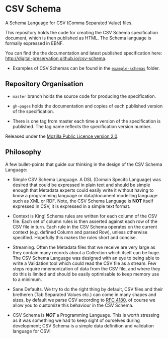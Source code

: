 CSV Schema
==========

A Schema Language for CSV (Comma Separated Value) files.

This repository holds the code for creating the CSV Schema specification document, which
is then published as HTML. The Schema language is formally expressed in EBNF.

You can find the the documentation and latest published specification here:
	http://digital-preservation.github.io/csv-schema.

* Examples of CSV Schemas can be found in the [`example-schemas`](https://github.com/digital-preservation/csv-schema/tree/master/example-schemas) folder.


Repository Organisation
-----------------------
* `master` branch holds the source code for producing the specification.

* `gh-pages` holds the documentation and copies of each published version of the specification.

* There is one tag from master each time a version of the specification is published. The tag name reflects
the specification version number.

Released under the [Mozilla Public Licence version 2.0](http://www.mozilla.org/MPL/2.0/).


Philosophy
----------
A few bullet-points that guide our thinking in the design of the CSV Schema Language:

* Simple CSV Schema Language.
A DSL (Domain Specifc Language) was desired that could be expressed in plain text and should be simple enough that Metadata experts could easily write it without having to know a programming language or data/document modelling language such as XML or RDF. Note, the CSV Schema Language is **NOT** itself expressed in CSV, it is expressed in a simple text format.

* Context is King!
Schema rules are written for each column of the CSV file. Each set of column rules is then asserted against each row of the CSV file in turn. Each rule in the CSV Schema operates on the current context (e.g. defined Column and parsed Row), unless otherwise specified. Hopefully this makes the rules short and concise.

* Streaming.
Often the Metadata files that we receive are very large as they contain many records about a Collection which itself can be huge. The CSV Schema Language was designed with an eye to being able to write a Validation tool which could read the CSV file as a stream. Few steps require mnemonization of data from the CSV file, and where they do this is limited and should be easily optimisable to keep memory use to a minimum.

* Sane Defaults.
We try to do the right thing by default, CSV files and their bretheren (Tab Separated Values etc.) can come in many shapes and sizes, by default we parse CSV according to [RFC 4180](http://tools.ietf.org/html/rfc4180 "Common Format and MIME Type for Comma-Separated Values (CSV) Files"), of course we allow you to customize this behaviour in the CSV Schema.

* CSV Schema is ***NOT*** a Programming Language.
This is worth stressing as it was something we had to keep sight of ourselves during development; CSV Schema is a simple data definition and validation language for CSV!
